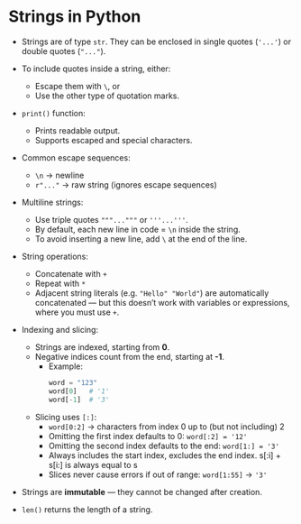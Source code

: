 # Strings in Python

- Strings are of type `str`. They can be enclosed in single quotes (`'...'`) or double quotes (`"..."`).  
- To include quotes inside a string, either:
  - Escape them with `\`, or  
  - Use the other type of quotation marks.  

- `print()` function:  
  - Prints readable output.  
  - Supports escaped and special characters.  

- Common escape sequences:  
  - `\n` → newline  
  - `r"..."` → raw string (ignores escape sequences)  

- Multiline strings:  
  - Use triple quotes `"""..."""` or `'''...'''`.  
  - By default, each new line in code = `\n` inside the string.  
  - To avoid inserting a new line, add `\` at the end of the line.  

- String operations:  
  - Concatenate with `+`  
  - Repeat with `*`  
  - Adjacent string literals (e.g. `"Hello" "World"`) are automatically concatenated — but this doesn’t work with variables or expressions, where you must use `+`.  

- Indexing and slicing:  
  - Strings are indexed, starting from **0**.  
  - Negative indices count from the end, starting at **-1**.  
    - Example:  
      ```python
      word = "123"
      word[0]   # '1'
      word[-1]  # '3'
      ```
  - Slicing uses `[:]`:  
    - `word[0:2]` → characters from index 0 up to (but not including) 2  
    - Omitting the first index defaults to 0: `word[:2] = '12'` 
    - Omitting the second index defaults to the end: `word[1:] = '3'`  
    - Always includes the start index, excludes the end index.  s[:i] + s[i:] is always equal to s
    - Slices never cause errors if out of range: `word[1:55]` → `'3'`  

- Strings are **immutable** — they cannot be changed after creation.  

- `len()` returns the length of a string.  
